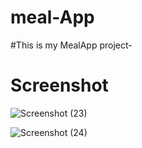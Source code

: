 # meal-App

#This is my MealApp project-

# Screenshot

![Screenshot (23)](https://github.com/Ankitapathak263/meal-App/assets/73652228/6dc7e114-61c1-492e-ab54-f9ade3e56365)


![Screenshot (24)](https://github.com/Ankitapathak263/meal-App/assets/73652228/8149c5eb-9fad-44a1-9b37-965150091906)
